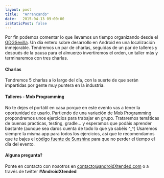 ```yaml
---
layout: post
title:  "Arrancando"
date:   2015-04-13 09:00:00
isStaticPost: false
---
```


Por fin podemos comentar lo que llevamos un tiempo organizando desde el [GDGSevilla](https://plus.google.com/communities/114997118727600981533). Un día entero sobre desarrollo en Android en una localización 
inmejorable. Tendremos un par de charlas, seguidas de un par de talleres y después de la pausa para el almuerzo invertiremos el orden, un taller más y terminaremos con tres charlas.


#### Charlas
Tendremos 5 charlas a lo largo del día, con la suerte de que serán impartidas por gente muy puntera en la industria.

#### Talleres - Mob Programming
No te dejes el portátil en casa porque en este evento vas a tener la oportunidad de usarlo. Partiendo de una variación de [Mob Programming](http://en.wikipedia.org/wiki/Mob_programming) propondremos unos ejercicios para 
trabajar en grupo. Trataremos temáticas de buenas practicas, testing, gradle... y esperamos que podáis aprender bastante (aunque sea daros cuenta de todo lo que ya sabéis ^_^)
Usaremos siempre la misma app para todos los ejercicios, asi que te recomendamos que te bajes el [código fuente de Sunshine](https://github.com/AndroidXtended/Sunshine) para que no perder el tiempo el día del evento. 


#### Alguna pregunta? 
Ponte en contacto con nosotros en [contacto@androidXtended.com](mailto:contacto@androidXtended.com) o a través de twitter <b>#AndroidXtended</b>